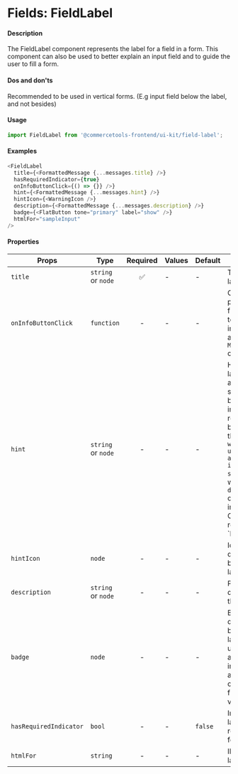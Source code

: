 # Fields: FieldLabel

#### Description

The FieldLabel component represents the label for a field in a form. This component can also be used to better explain an input field and to guide the user to fill a form.

#### Dos and don'ts

Recommended to be used in vertical forms. (E.g input field below the label, and not besides)

#### Usage

```js
import FieldLabel from '@commercetools-frontend/ui-kit/field-label';
```

#### Examples

```js
<FieldLabel
  title={<FormattedMessage {...messages.title} />}
  hasRequiredIndicator={true}
  onInfoButtonClick={() => {}} />}
  hint={<FormattedMessage {...messages.hint} />}
  hintIcon={<WarningIcon />}
  description={<FormattedMessage {...messages.description} />}
  badge={<FlatButton tone="primary" label="show" />}
  htmlFor="sampleInput"
/>
```

#### Properties

| Props                  | Type               | Required | Values | Default | Description                                                                                                                                                                                                                                                            |
| ---------------------- | ------------------ | :------: | ------ | ------- | ---------------------------------------------------------------------------------------------------------------------------------------------------------------------------------------------------------------------------------------------------------------------- |
| `title`                | `string` or `node` |    ✅    | -      | -       | Title of the label                                                                                                                                                                                                                                                     |
| `onInfoButtonClick`    | `function`         |    -     | -      | -       | Calls the provided function. Used to display information in a `ModalContainer` component                                                                                                                                                                               |
| `hint`                 | `string` or `node` |    -     | -      | -       | Hint for the label. Provides a supplementary but important information regarding the behaviour of the input (`E.g warn about uniqueness of a field, when it can only be set once`), whereas `description` can describe it in more depth. Can also receive a `hintIcon. |
| `hintIcon`             | `node`             |    -     | -      | -       | Icon to be displayed beside the label hint                                                                                                                                                                                                                             |
| `description`          | `string` or `node` |    -     | -      | -       | Provides a description for the title.                                                                                                                                                                                                                                  |
| `badge`                | `node`             |    -     | -      | -       | Badge to be displayed beside the label. Might be used to display additional information about the content of the field (E.g verified email)                                                                                                                            |
| `hasRequiredIndicator` | `bool`             |    -     | -      | `false` | Indicates if the labeled field is required in a form                                                                                                                                                                                                                   |  |
| `htmlFor`              | `string`           |    -     | -      | -       | ID of the labeled input                                                                                                                                                                                                                                                |
